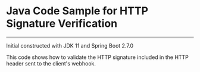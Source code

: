 # Java Code Sample for HTTP Signature Verification

---

Initial constructed with JDK 11 and Spring Boot 2.7.0

This code shows how to validate the HTTP signature included in the HTTP header sent to the client's webhook.